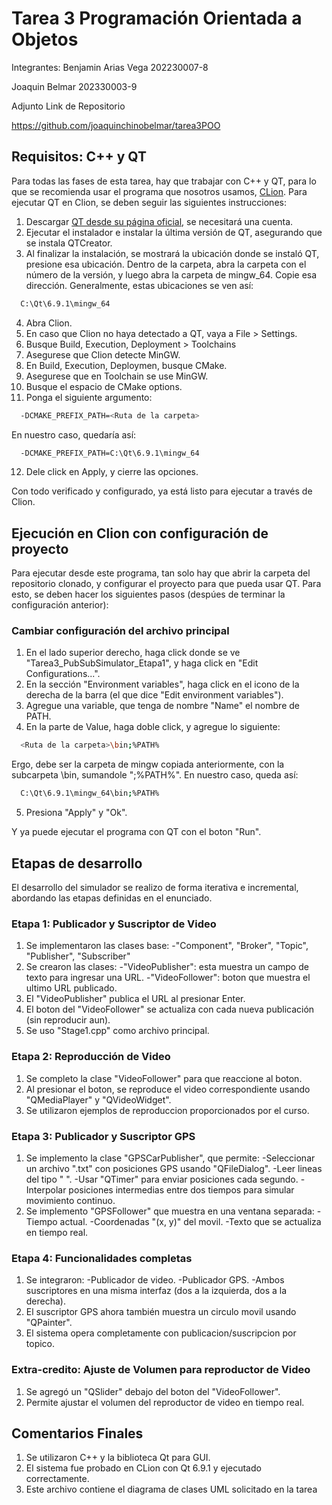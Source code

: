 # Tarea 3 Programación Orientada a Objetos

Integrantes: Benjamin Arias Vega	202230007-8

Joaquin Belmar		202330003-9


Adjunto Link de Repositorio

https://github.com/joaquinchinobelmar/tarea3POO


## Requisitos: C++ y QT

Para todas las fases de esta tarea, hay que trabajar con C++ y QT, para lo que se recomienda usar el programa que nosotros usamos, [CLion](https://www.jetbrains.com/es-es/clion/). Para ejecutar QT en Clion, se deben seguir las siguientes instrucciones:

1. Descargar [QT desde su página oficial](https://www.qt.io/download-qt-installer), se necesitará una cuenta.
2. Ejecutar el instalador e instalar la última versión de QT, asegurando que se instala QTCreator.
3. Al finalizar la instalación, se mostrará la ubicación donde se instaló QT, presione esa ubicación. Dentro de la carpeta, abra la carpeta con el número de la versión, y luego abra la carpeta de mingw_64. Copie esa dirección. Generalmente, estas ubicaciones se ven así:

```bash
  C:\Qt\6.9.1\mingw_64
```
4. Abra Clion.
5. En caso que Clion no haya detectado a QT, vaya a File > Settings.
6. Busque Build, Execution, Deployment > Toolchains
7. Asegurese que Clion detecte MinGW.
8. En Build, Execution, Deploymen, busque CMake.
9. Asegurese que en Toolchain se use MinGW.
10. Busque el espacio de CMake options.
11. Ponga el siguiente argumento:
```bash
  -DCMAKE_PREFIX_PATH=<Ruta de la carpeta>
```
En nuestro caso, quedaría así:

```bash
  -DCMAKE_PREFIX_PATH=C:\Qt\6.9.1\mingw_64
```
12. Dele click en Apply, y cierre las opciones.

Con todo verificado y configurado, ya está listo para ejecutar a través de Clion.

## Ejecución en Clion con configuración de proyecto

Para ejecutar desde este programa, tan solo hay que abrir la carpeta del repositorio clonado, y configurar el proyecto para que pueda usar QT. Para esto, se deben hacer los siguientes pasos (despúes de terminar la configuración anterior):

### Cambiar configuración del archivo principal

1. En el lado superior derecho, haga click donde se ve "Tarea3_PubSubSimulator_Etapa1", y haga click en "Edit Configurations...".
2. En la sección "Environment variables", haga click en el icono de la derecha de la barra (el que dice "Edit environment variables").
3. Agregue una variable, que tenga de nombre "Name" el nombre de PATH.
4. En la parte de Value, haga doble click, y agregue lo siguiente:

```bash
  <Ruta de la carpeta>\bin;%PATH%
```
Ergo, debe ser la carpeta de mingw copiada anteriormente, con la subcarpeta \bin, sumandole ";%PATH%". En nuestro caso, queda así:

```bash
  C:\Qt\6.9.1\mingw_64\bin;%PATH%
```
5. Presiona "Apply" y "Ok".

Y ya puede ejecutar el programa con QT con el boton "Run".

## Etapas de desarrollo

El desarrollo del simulador se realizo de forma iterativa e incremental, abordando las etapas definidas en el enunciado.

### Etapa 1: Publicador y Suscriptor de Video

1. Se implementaron las clases base:
    -"Component", "Broker", "Topic", "Publisher", "Subscriber"
2. Se crearon las clases:
    -"VideoPublisher": esta muestra un campo de texto para ingresar una URL.
    -"VideoFollower": boton que muestra el ultimo URL publicado.
3. El "VideoPublisher" publica el URL al presionar Enter.
4. El boton del "VideoFollower" se actualiza con cada nueva publicación (sin reproducir aun).
5. Se uso "Stage1.cpp" como archivo principal.

### Etapa 2: Reproducción de Video

1. Se completo la clase "VideoFollower" para que reaccione al boton.
2. Al presionar el boton, se reproduce el video correspondiente usando "QMediaPlayer" y "QVideoWidget".
3. Se utilizaron ejemplos de reproduccion proporcionados por el curso.

### Etapa 3: Publicador y Suscriptor GPS

1. Se implemento la clase "GPSCarPublisher", que permite:
    -Seleccionar un archivo ".txt" con posiciones GPS usando "QFileDialog".
    -Leer lineas del tipo "<tiempo> <x> <y>".
    -Usar "QTimer" para enviar posiciones cada segundo.
    -Interpolar posiciones intermedias entre dos tiempos para simular movimiento continuo.
2. Se implemento "GPSFollower" que muestra en una ventana separada:
    -Tiempo actual.
    -Coordenadas "(x, y)" del movil.
    -Texto que se actualiza en tiempo real.

### Etapa 4: Funcionalidades completas

1. Se integraron:
    -Publicador de video.
    -Publicador GPS.
    -Ambos suscriptores en una misma interfaz (dos a la izquierda, dos a la derecha).
2. El suscriptor GPS ahora también muestra un circulo movil usando "QPainter".
3. El sistema opera completamente con publicacion/suscripcion por topico.

### Extra-credito: Ajuste de Volumen para reproductor de Video

1. Se agregó un "QSlider" debajo del boton del "VideoFollower".
2. Permite ajustar el volumen del reproductor de video en tiempo real.

## Comentarios Finales

1. Se utilizaron C++ y la biblioteca Qt para GUI.
2. El sistema fue probado en CLion con Qt 6.9.1 y ejecutado correctamente.
3. Este archivo contiene el diagrama de clases UML solicitado en la tarea
